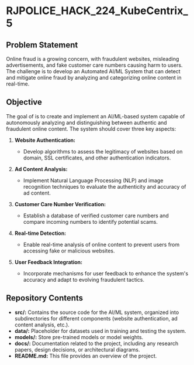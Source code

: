 # RJPOLICE_HACK_224_KubeCentrix_5

## Problem Statement

Online fraud is a growing concern, with fraudulent websites, misleading advertisements, and fake customer care numbers causing harm to users. The challenge is to develop an Automated AI/ML System that can detect and mitigate online fraud by analyzing and categorizing online content in real-time.

## Objective

The goal of is to create and implement an AI/ML-based system capable of autonomously analyzing and distinguishing between authentic and fraudulent online content. The system should cover three key aspects:

1. **Website Authentication:**

   - Develop algorithms to assess the legitimacy of websites based on domain, SSL certificates, and other authentication indicators.

2. **Ad Content Analysis:**

   - Implement Natural Language Processing (NLP) and image recognition techniques to evaluate the authenticity and accuracy of ad content.

3. **Customer Care Number Verification:**

   - Establish a database of verified customer care numbers and compare incoming numbers to identify potential scams.

4. **Real-time Detection:**

   - Enable real-time analysis of online content to prevent users from accessing fake or malicious websites.

5. **User Feedback Integration:**
   - Incorporate mechanisms for user feedback to enhance the system's accuracy and adapt to evolving fraudulent tactics.

## Repository Contents

- **src/:** Contains the source code for the AI/ML system, organized into subdirectories for different components (website authentication, ad content analysis, etc.).
- **data/:** Placeholder for datasets used in training and testing the system.
- **models/:** Store pre-trained models or model weights.
- **docs/:** Documentation related to the project, including any research papers, design decisions, or architectural diagrams.
- **README.md:** This file provides an overview of the project.
